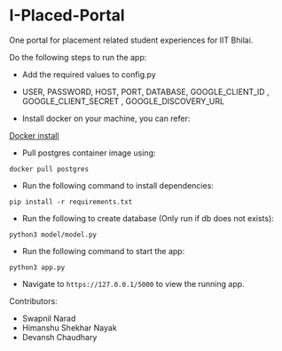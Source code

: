 # I-Placed-Portal
One portal for placement related student experiences for IIT Bhilai.

Do the following steps to run the app:
* Add the required values to config.py
* USER, PASSWORD, HOST, PORT, DATABASE, GOOGLE_CLIENT_ID , GOOGLE_CLIENT_SECRET , GOOGLE_DISCOVERY_URL

* Install docker on your machine, you can refer:

[Docker install](https://docs.docker.com/engine/install/)

* Pull postgres container image using:

`docker pull postgres`


* Run the following command to install dependencies:

`pip install -r requirements.txt`

* Run the following to create database (Only run if db does not exists):

`python3 model/model.py`

* Run the following command to start the app:

`python3 app.py`

* Navigate to `https://127.0.0.1/5000` to view the running app.

Contributors:
* Swapnil Narad
* Himanshu Shekhar Nayak
* Devansh Chaudhary